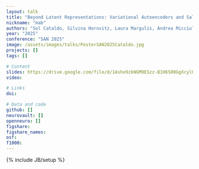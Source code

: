 ```yaml
---
layout: talk
title: "Beyond Latent Representations: Variational Autoencoders and Saliency Maps for Alzheimer’s Disease Classification"
nickname: "mab"
authors: "Sol Cataldo, Silvina Horovitz, Laura Margulis, Andrea Micciuli, Florencia Sarmiento, Melisa Monteleone, Marcela Brocco, Martín Belzunce"
year: "2025"
conference: "SAN 2025"
image: /assets/images/talks/PosterSAN2025Cataldo.jpg
projects: []
tags: []

# Content
slides: https://drive.google.com/file/d/1Asho9zkNGM9ESzz-B1H6S00GgXcylQrk/view?usp=drive_link
video:

# Links
doi:

# Data and code
github: []
neurovault: []
openneuro: []
figshare:
figshare_names:
osf:
f1000:
---
```

{% include JB/setup %}
